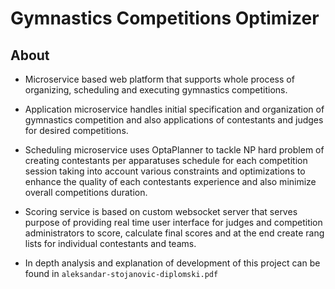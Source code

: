 # Gymnastics Competitions Optimizer

## About

- Microservice based web platform that supports whole process of organizing, scheduling and executing gymnastics competitions.

- Application microservice handles initial specification and organization of gymnastics competition and also applications of contestants and judges for desired competitions.

- Scheduling microservice uses OptaPlanner to tackle NP hard problem of creating contestants per apparatuses schedule for each competition session taking into account various constraints and optimizations to enhance the quality of each contestants experience and also  minimize overall competitions duration.

- Scoring service is based on custom websocket server that serves purpose of providing real time user interface for judges and competition administrators to score, calculate final scores and at the end create rang lists for individual contestants and teams.

- In depth analysis and explanation of development of this project can be found in `aleksandar-stojanovic-diplomski.pdf`